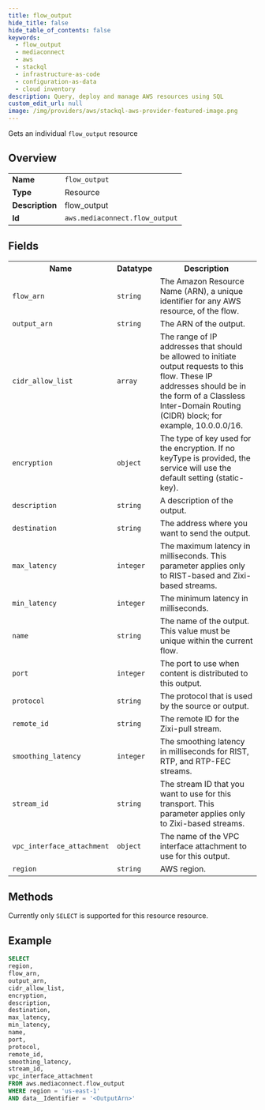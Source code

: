 ```yaml
---
title: flow_output
hide_title: false
hide_table_of_contents: false
keywords:
  - flow_output
  - mediaconnect
  - aws
  - stackql
  - infrastructure-as-code
  - configuration-as-data
  - cloud inventory
description: Query, deploy and manage AWS resources using SQL
custom_edit_url: null
image: /img/providers/aws/stackql-aws-provider-featured-image.png
---
```

Gets an individual <code>flow_output</code> resource

## Overview
<table><tbody>
<tr><td><b>Name</b></td><td><code>flow_output</code></td></tr>
<tr><td><b>Type</b></td><td>Resource</td></tr>
<tr><td><b>Description</b></td><td>flow_output</td></tr>
<tr><td><b>Id</b></td><td><code>aws.mediaconnect.flow_output</code></td></tr>
</tbody></table>

## Fields
<table><tbody>
<tr><th>Name</th><th>Datatype</th><th>Description</th></tr>
<tr><td><code>flow_arn</code></td><td><code>string</code></td><td>The Amazon Resource Name (ARN), a unique identifier for any AWS resource, of the flow.</td></tr>
<tr><td><code>output_arn</code></td><td><code>string</code></td><td>The ARN of the output.</td></tr>
<tr><td><code>cidr_allow_list</code></td><td><code>array</code></td><td>The range of IP addresses that should be allowed to initiate output requests to this flow. These IP addresses should be in the form of a Classless Inter-Domain Routing (CIDR) block; for example, 10.0.0.0&#x2F;16.</td></tr>
<tr><td><code>encryption</code></td><td><code>object</code></td><td>The type of key used for the encryption. If no keyType is provided, the service will use the default setting (static-key).</td></tr>
<tr><td><code>description</code></td><td><code>string</code></td><td>A description of the output.</td></tr>
<tr><td><code>destination</code></td><td><code>string</code></td><td>The address where you want to send the output.</td></tr>
<tr><td><code>max_latency</code></td><td><code>integer</code></td><td>The maximum latency in milliseconds. This parameter applies only to RIST-based and Zixi-based streams.</td></tr>
<tr><td><code>min_latency</code></td><td><code>integer</code></td><td>The minimum latency in milliseconds.</td></tr>
<tr><td><code>name</code></td><td><code>string</code></td><td>The name of the output. This value must be unique within the current flow.</td></tr>
<tr><td><code>port</code></td><td><code>integer</code></td><td>The port to use when content is distributed to this output.</td></tr>
<tr><td><code>protocol</code></td><td><code>string</code></td><td>The protocol that is used by the source or output.</td></tr>
<tr><td><code>remote_id</code></td><td><code>string</code></td><td>The remote ID for the Zixi-pull stream.</td></tr>
<tr><td><code>smoothing_latency</code></td><td><code>integer</code></td><td>The smoothing latency in milliseconds for RIST, RTP, and RTP-FEC streams.</td></tr>
<tr><td><code>stream_id</code></td><td><code>string</code></td><td>The stream ID that you want to use for this transport. This parameter applies only to Zixi-based streams.</td></tr>
<tr><td><code>vpc_interface_attachment</code></td><td><code>object</code></td><td>The name of the VPC interface attachment to use for this output.</td></tr>
<tr><td><code>region</code></td><td><code>string</code></td><td>AWS region.</td></tr>

</tbody></table>

## Methods
Currently only <code>SELECT</code> is supported for this resource resource.

## Example
```sql
SELECT
region,
flow_arn,
output_arn,
cidr_allow_list,
encryption,
description,
destination,
max_latency,
min_latency,
name,
port,
protocol,
remote_id,
smoothing_latency,
stream_id,
vpc_interface_attachment
FROM aws.mediaconnect.flow_output
WHERE region = 'us-east-1'
AND data__Identifier = '<OutputArn>'
```
